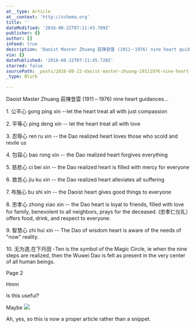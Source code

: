 ```yaml
---
at__type: Article
at__context: 'http://schema.org'
title: ''
dateModified: '2016-08-22T07:11:43.709Z'
publisher: {}
author: []
inFeed: true
description: 'Daoist Master Zhuang 莊陳登雲 (1911－1976) nine heart guidances... '
via: {}
datePublished: '2016-08-22T07:11:45.720Z'
starred: false
sourcePath: _posts/2016-08-22-daoist-master-zhuang-19111976-nine-heart-guidances.md
_type: Blurb

---
```

Daoist Master Zhuang 莊陳登雲 (1911－1976) nine heart guidances... 

1\. 公平心 gong ping xin --let the heart treat all with just compassion 

2\. 平等心 ping deng xin -- let the heart treat all with love 

3\. 忍辱心 ren ru xin -- the Dao realized heart loves those who scold and revile us 

4\. 包容心 bao rong xin -- the Dao realized heart forgives everything 

5\. 慈悲心 ci bei xin -- the Dao realized heart is filled with mercy for everyone 

6\. 救苦心 jiu ku xin -- the Dao realized heart alleviates all suffering 

7\. 布施心 bu shi xin -- the Daoist heart gives good things to everyone 

8\. 忠孝心 zhong xiao xin -- the Dao heart is loyal to friends, filled with love for family, benevolent to all neighbors, prays for the deceased. (忠孝仁仪礼）offers food, drink, and respect to everyone. 

9\. 智慧心 zhi hui xin -- The Dao of wisdom heart is aware of the needs of "now" reality. 

10\. 无为道,在下丹田 -Ten is the symbol of the Magic Circle, ie when the nine steps are realized, then the Wuwei Dao is felt as present in the very center of all human beings.

Page 2

Hmm

Is this useful?

Maybe
![](https://the-grid-user-content.s3-us-west-2.amazonaws.com/49fadb9b-663a-4aa0-8fd2-6cb180b8ab85.jpg)

Ah, yes, so this is now a proper article rather than a snippet.